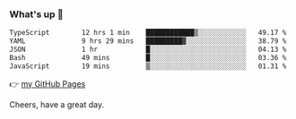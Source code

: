 ### What's up 👋

<!--START_SECTION:waka-->

```txt
TypeScript        12 hrs 1 min    ████████████▒░░░░░░░░░░░░   49.17 %
YAML              9 hrs 29 mins   █████████▓░░░░░░░░░░░░░░░   38.79 %
JSON              1 hr            █░░░░░░░░░░░░░░░░░░░░░░░░   04.13 %
Bash              49 mins         █░░░░░░░░░░░░░░░░░░░░░░░░   03.36 %
JavaScript        19 mins         ▒░░░░░░░░░░░░░░░░░░░░░░░░   01.31 %
```

<!--END_SECTION:waka-->

👉 [my GitHub Pages](https://ykzhukian.github.io)

Cheers, have a great day.

